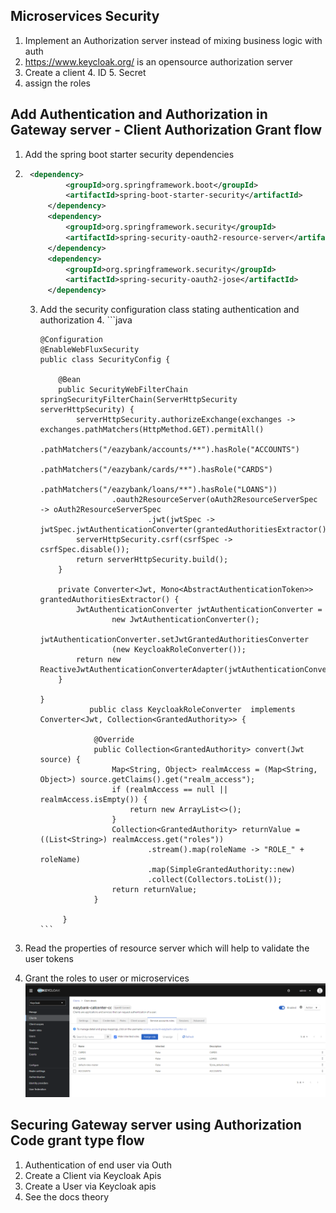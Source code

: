 Microservices Security
---------------------

1. Implement an Authorization server instead of mixing business logic with auth
2. https://www.keycloak.org/ is an opensource authorization server
3. Create a client
   4. ID
   5. Secret
4. assign the roles


Add Authentication and Authorization in Gateway server - Client Authorization Grant flow
--------------------------------------------
1. Add the spring boot starter security dependencies
2. ```xml
	<dependency>
			<groupId>org.springframework.boot</groupId>
			<artifactId>spring-boot-starter-security</artifactId>
		</dependency>
		<dependency>
			<groupId>org.springframework.security</groupId>
			<artifactId>spring-security-oauth2-resource-server</artifactId>
		</dependency>
		<dependency>
			<groupId>org.springframework.security</groupId>
			<artifactId>spring-security-oauth2-jose</artifactId>
		</dependency>
    ```
   3. Add the security configuration class stating authentication and authorization 
      4. ```java
    
          @Configuration
          @EnableWebFluxSecurity
          public class SecurityConfig {
    
              @Bean
              public SecurityWebFilterChain springSecurityFilterChain(ServerHttpSecurity serverHttpSecurity) {
                  serverHttpSecurity.authorizeExchange(exchanges -> exchanges.pathMatchers(HttpMethod.GET).permitAll()
                          .pathMatchers("/eazybank/accounts/**").hasRole("ACCOUNTS")
                          .pathMatchers("/eazybank/cards/**").hasRole("CARDS")
                          .pathMatchers("/eazybank/loans/**").hasRole("LOANS"))
                          .oauth2ResourceServer(oAuth2ResourceServerSpec -> oAuth2ResourceServerSpec
                                  .jwt(jwtSpec -> jwtSpec.jwtAuthenticationConverter(grantedAuthoritiesExtractor())));
                  serverHttpSecurity.csrf(csrfSpec -> csrfSpec.disable());
                  return serverHttpSecurity.build();
              }
    
              private Converter<Jwt, Mono<AbstractAuthenticationToken>> grantedAuthoritiesExtractor() {
                  JwtAuthenticationConverter jwtAuthenticationConverter =
                          new JwtAuthenticationConverter();
                  jwtAuthenticationConverter.setJwtGrantedAuthoritiesConverter
                          (new KeycloakRoleConverter());
                  return new ReactiveJwtAuthenticationConverterAdapter(jwtAuthenticationConverter);
              }
    
          }
                     public class KeycloakRoleConverter  implements Converter<Jwt, Collection<GrantedAuthority>> {
            
                      @Override
                      public Collection<GrantedAuthority> convert(Jwt source) {
                          Map<String, Object> realmAccess = (Map<String, Object>) source.getClaims().get("realm_access");
                          if (realmAccess == null || realmAccess.isEmpty()) {
                              return new ArrayList<>();
                          }
                          Collection<GrantedAuthority> returnValue = ((List<String>) realmAccess.get("roles"))
                                  .stream().map(roleName -> "ROLE_" + roleName)
                                  .map(SimpleGrantedAuthority::new)
                                  .collect(Collectors.toList());
                          return returnValue;
                      }
            
               }
          ```
4. Read the properties of resource server which will help to validate the user tokens
    
5. Grant the roles to user or microservices
    ![img.png](img.png)

Securing Gateway server using Authorization Code grant type flow 
--------------------------------------------------
1. Authentication of end user via Outh
2. Create a Client via Keycloak Apis
3. Create a User via Keycloak apis
4. See the docs theory

